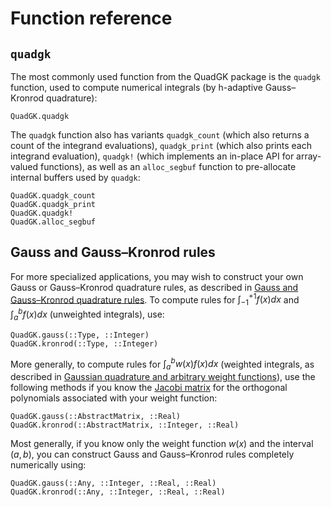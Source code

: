 # Function reference

## `quadgk`

The most commonly used function from the QuadGK package is the `quadgk` function, used to compute numerical integrals (by h-adaptive Gauss–Kronrod quadrature):

```@docs
QuadGK.quadgk
```

The `quadgk` function also has variants `quadgk_count` (which also returns a count of the integrand evaluations), `quadgk_print` (which also prints each integrand evaluation), `quadgk!` (which implements an in-place API for array-valued functions), as well as an `alloc_segbuf` function to pre-allocate
internal buffers used by `quadgk`:

```@docs
QuadGK.quadgk_count
QuadGK.quadgk_print
QuadGK.quadgk!
QuadGK.alloc_segbuf
```

## Gauss and Gauss–Kronrod rules

For more specialized applications, you may wish to construct your own Gauss or Gauss–Kronrod quadrature rules, as described in [Gauss and Gauss–Kronrod quadrature rules](@ref).   To compute rules for $\int_{-1}^{+1} f(x) dx$ and $\int_a^b f(x) dx$ (unweighted integrals), use:

```@docs
QuadGK.gauss(::Type, ::Integer)
QuadGK.kronrod(::Type, ::Integer)
```

More generally, to compute rules for $\int_a^b w(x) f(x) dx$ (weighted integrals, as described in [Gaussian quadrature and arbitrary weight functions](@ref)), use the following methods if you know the [Jacobi matrix](https://en.wikipedia.org/wiki/Jacobi_operator) for the orthogonal
polynomials associated with your weight function:

```@docs
QuadGK.gauss(::AbstractMatrix, ::Real)
QuadGK.kronrod(::AbstractMatrix, ::Integer, ::Real)
```

Most generally, if you know only the weight function $w(x)$ and the interval $(a,b)$, you
can construct Gauss and Gauss–Kronrod rules completely numerically using:

```@docs
QuadGK.gauss(::Any, ::Integer, ::Real, ::Real)
QuadGK.kronrod(::Any, ::Integer, ::Real, ::Real)
```
